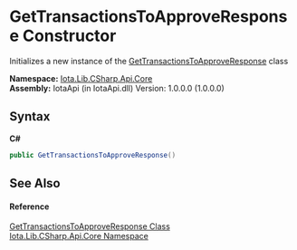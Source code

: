 # GetTransactionsToApproveResponse Constructor 
 

Initializes a new instance of the <a href="T_Iota_Lib_CSharp_Api_Core_GetTransactionsToApproveResponse">GetTransactionsToApproveResponse</a> class

**Namespace:**&nbsp;<a href="N_Iota_Lib_CSharp_Api_Core">Iota.Lib.CSharp.Api.Core</a><br />**Assembly:**&nbsp;IotaApi (in IotaApi.dll) Version: 1.0.0.0 (1.0.0.0)

## Syntax

**C#**<br />
``` C#
public GetTransactionsToApproveResponse()
```


## See Also


#### Reference
<a href="T_Iota_Lib_CSharp_Api_Core_GetTransactionsToApproveResponse">GetTransactionsToApproveResponse Class</a><br /><a href="N_Iota_Lib_CSharp_Api_Core">Iota.Lib.CSharp.Api.Core Namespace</a><br />